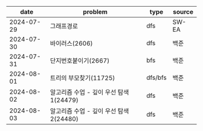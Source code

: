 
|date|problem|type|source|
|---|---|---|---|
|2024-07-29|그래프경로|dfs|SW-EA|
|2024-07-30|바이러스(2606)|dfs|백준|
|2024-07-31|단지번호붙이기(2667)|bfs|백준|
|2024-08-01|트리의 부모찾기(11725)|dfs/bfs|백준|
|2024-08-02|알고리즘 수업 - 깊이 우선 탐색 1(24479)|dfs|백준|
|2024-08-03|알고리즘 수업 - 깊이 우선 탐색 2(24480)|dfs|백준|